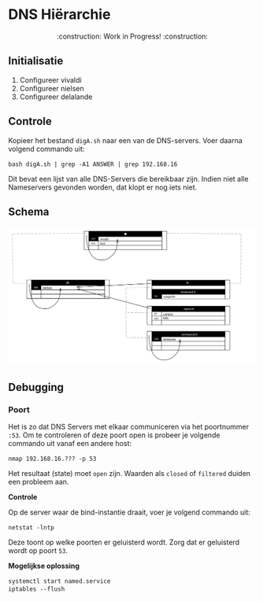 # DNS Hiërarchie

<p align="center">
    :construction: Work in Progress! :construction:
</p>

## Initialisatie
1. Configureer vivaldi
2. Configureer nielsen
3. Configureer delalande

## Controle
Kopieer het bestand `digA.sh` naar een van de DNS-servers.
Voer daarna volgend commando uit:

```
bash digA.sh | grep -A1 ANSWER | grep 192.168.16
```

Dit bevat een lijst van alle DNS-Servers die bereikbaar zijn. Indien niet alle Nameservers gevonden worden, dat klopt er nog iets niet.


## Schema
![Schema](./.img/schema.png#2)

## Debugging

### Poort

Het is zo dat DNS Servers met elkaar communiceren via het poortnummer `:53`.
Om te controleren of deze poort open is probeer je volgende commando uit vanaf een andere host:

```
nmap 192.168.16.??? -p 53
```

Het resultaat (state) moet `open` zijn.
Waarden als `closed` of `filtered` duiden een probleem aan.

**Controle**

Op de server waar de bind-instantie draait, voer je volgend commando uit:

```
netstat -lntp
```

Deze toont op welke poorten er geluisterd wordt.
Zorg dat er geluisterd wordt op poort `53`.

**Mogelijkse oplossing**

```
systemctl start named.service
iptables --flush
```
